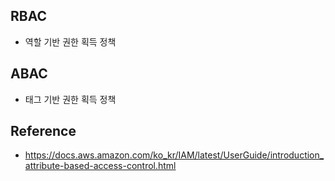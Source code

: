 ## RBAC
- 역할 기반 권한 획득 정책

## ABAC
- 태그 기반 권한 획득 정책

## Reference
- https://docs.aws.amazon.com/ko_kr/IAM/latest/UserGuide/introduction_attribute-based-access-control.html
